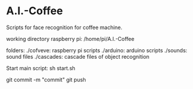 # A.I.-Coffee

Scripts for face recognition for coffee machine. 

working directory raspberry pi:
/home/pi/A.I.-Coffee

folders:
./cofveve: raspberry pi scripts
./arduino: arduino scripts
./sounds: sound files
./cascades: cascade files of object recognition

Start main script:
sh start.sh


git commit -m "commit"
git push